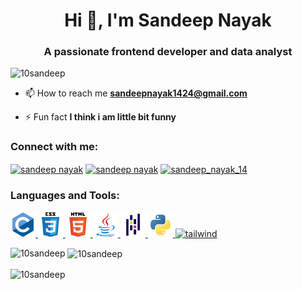 <h1 align="center">Hi 👋, I'm Sandeep Nayak</h1>
<h3 align="center">A passionate frontend developer and data analyst</h3>

<p align="left"> <img src="https://komarev.com/ghpvc/?username=10sandeep&label=Profile%20views&color=0e75b6&style=flat" alt="10sandeep" /> </p>

- 📫 How to reach me **sandeepnayak1424@gmail.com**

- ⚡ Fun fact **I think i am little bit funny**

<h3 align="left">Connect with me:</h3>
<p align="left">
<a href="https://linkedin.com/in/sandeep nayak" target="blank"><img align="center" src="https://raw.githubusercontent.com/rahuldkjain/github-profile-readme-generator/master/src/images/icons/Social/linked-in-alt.svg" alt="sandeep nayak" height="30" width="40" /></a>
<a href="https://fb.com/sandeep nayak" target="blank"><img align="center" src="https://raw.githubusercontent.com/rahuldkjain/github-profile-readme-generator/master/src/images/icons/Social/facebook.svg" alt="sandeep nayak" height="30" width="40" /></a>
<a href="https://instagram.com/sandeep_nayak_14" target="blank"><img align="center" src="https://raw.githubusercontent.com/rahuldkjain/github-profile-readme-generator/master/src/images/icons/Social/instagram.svg" alt="sandeep_nayak_14" height="30" width="40" /></a>
</p>

<h3 align="left">Languages and Tools:</h3>
<p align="left"> <a href="https://www.cprogramming.com/" target="_blank" rel="noreferrer"> <img src="https://raw.githubusercontent.com/devicons/devicon/master/icons/c/c-original.svg" alt="c" width="40" height="40"/> </a> <a href="https://www.w3schools.com/css/" target="_blank" rel="noreferrer"> <img src="https://raw.githubusercontent.com/devicons/devicon/master/icons/css3/css3-original-wordmark.svg" alt="css3" width="40" height="40"/> </a> <a href="https://www.w3.org/html/" target="_blank" rel="noreferrer"> <img src="https://raw.githubusercontent.com/devicons/devicon/master/icons/html5/html5-original-wordmark.svg" alt="html5" width="40" height="40"/> </a> <a href="https://www.java.com" target="_blank" rel="noreferrer"> <img src="https://raw.githubusercontent.com/devicons/devicon/master/icons/java/java-original.svg" alt="java" width="40" height="40"/> </a> <a href="https://pandas.pydata.org/" target="_blank" rel="noreferrer"> <img src="https://raw.githubusercontent.com/devicons/devicon/2ae2a900d2f041da66e950e4d48052658d850630/icons/pandas/pandas-original.svg" alt="pandas" width="40" height="40"/> </a> <a href="https://www.python.org" target="_blank" rel="noreferrer"> <img src="https://raw.githubusercontent.com/devicons/devicon/master/icons/python/python-original.svg" alt="python" width="40" height="40"/> </a> <a href="https://tailwindcss.com/" target="_blank" rel="noreferrer"> <img src="https://www.vectorlogo.zone/logos/tailwindcss/tailwindcss-icon.svg" alt="tailwind" width="40" height="40"/> </a> </p>

<p><img align="left" src="https://github-readme-stats.vercel.app/api/top-langs?username=10sandeep&show_icons=true&locale=en&layout=compact" alt="10sandeep" /></p>

<p>&nbsp;<img align="center" src="https://github-readme-stats.vercel.app/api?username=10sandeep&show_icons=true&locale=en" alt="10sandeep" /></p>

<p><img align="center" src="https://github-readme-streak-stats.herokuapp.com/?user=10sandeep&" alt="10sandeep" /></p>

